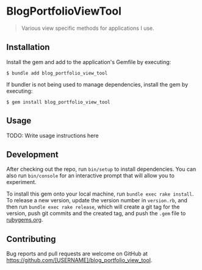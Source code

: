 # BlogPortfolioViewTool

> Various view specific methods for applications I use.

## Installation

Install the gem and add to the application's Gemfile by executing:

    $ bundle add blog_portfolio_view_tool

If bundler is not being used to manage dependencies, install the gem by executing:

    $ gem install blog_portfolio_view_tool

## Usage

TODO: Write usage instructions here

## Development

After checking out the repo, run `bin/setup` to install dependencies. You can also run `bin/console` for an interactive prompt that will allow you to experiment.

To install this gem onto your local machine, run `bundle exec rake install`. To release a new version, update the version number in `version.rb`, and then run `bundle exec rake release`, which will create a git tag for the version, push git commits and the created tag, and push the `.gem` file to [rubygems.org](https://rubygems.org).

## Contributing

Bug reports and pull requests are welcome on GitHub at https://github.com/[USERNAME]/blog_portfolio_view_tool.
